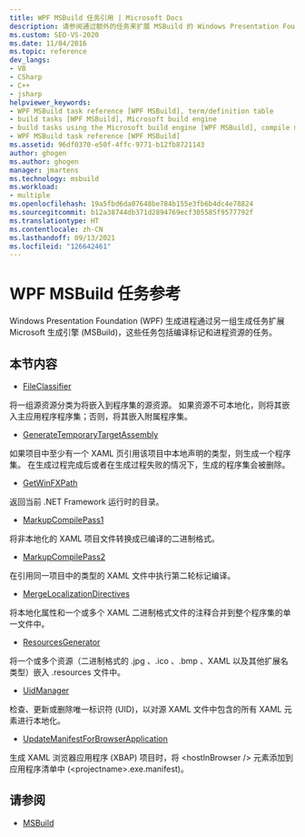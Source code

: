 ```yaml
---
title: WPF MSBuild 任务引用 | Microsoft Docs
description: 请参阅通过额外的任务来扩展 MSBuild 的 Windows Presentation Foundation (WPF) 生成过程的任务引用。
ms.custom: SEO-VS-2020
ms.date: 11/04/2016
ms.topic: reference
dev_langs:
- VB
- CSharp
- C++
- jsharp
helpviewer_keywords:
- WPF MSBuild task reference [WPF MSBuild], term/definition table
- build tasks [WPF MSBuild], Microsoft build engine
- build tasks using the Microsoft build engine [WPF MSBuild], compile markup and process resources
- WPF MSBuild task reference [WPF MSBuild]
ms.assetid: 96df0370-e50f-4ffc-9771-b12fb8721143
author: ghogen
ms.author: ghogen
manager: jmartens
ms.technology: msbuild
ms.workload:
- multiple
ms.openlocfilehash: 19a5fbd6da07648be784b155e3fb6b4dc4e78824
ms.sourcegitcommit: b12a38744db371d2894769ecf305585f9577792f
ms.translationtype: HT
ms.contentlocale: zh-CN
ms.lasthandoff: 09/13/2021
ms.locfileid: "126642461"
---
```

# <a name="wpf-msbuild-task-reference"></a>WPF MSBuild 任务参考

Windows Presentation Foundation (WPF) 生成进程通过另一组生成任务扩展 Microsoft 生成引擎 (MSBuild)，这些任务包括编译标记和进程资源的任务。

## <a name="in-this-section"></a>本节内容

- [FileClassifier](../msbuild/fileclassifier-task.md)

 将一组源资源分类为将嵌入到程序集的源资源。 如果资源不可本地化，则将其嵌入主应用程序程序集；否则，将其嵌入附属程序集。

- [GenerateTemporaryTargetAssembly](../msbuild/generatetemporarytargetassembly-task.md)

 如果项目中至少有一个 XAML 页引用该项目中本地声明的类型，则生成一个程序集。 在生成过程完成后或者在生成过程失败的情况下，生成的程序集会被删除。

- [GetWinFXPath](../msbuild/getwinfxpath-task.md)

 返回当前 .NET Framework 运行时的目录。

- [MarkupCompilePass1](../msbuild/markupcompilepass1-task.md)

 将非本地化的 XAML 项目文件转换成已编译的二进制格式。

- [MarkupCompilePass2](../msbuild/markupcompilepass2-task.md)

 在引用同一项目中的类型的 XAML 文件中执行第二轮标记编译。

- [MergeLocalizationDirectives](../msbuild/mergelocalizationdirectives-task.md)

 将本地化属性和一个或多个 XAML 二进制格式文件的注释合并到整个程序集的单一文件中。

- [ResourcesGenerator](../msbuild/resourcesgenerator-task.md)

 将一个或多个资源（二进制格式的 .jpg  、.ico  、.bmp  、XAML 以及其他扩展名类型）嵌入 .resources  文件中。

- [UidManager](../msbuild/uidmanager-task.md)

 检查、更新或删除唯一标识符 (UID)，以对源 XAML 文件中包含的所有 XAML 元素进行本地化。

- [UpdateManifestForBrowserApplication](../msbuild/updatemanifestforbrowserapplication-task.md)

 生成 XAML 浏览器应用程序 (XBAP) 项目时，将 \<hostInBrowser /> 元素添加到应用程序清单中 (\<projectname>.exe.manifest)。

## <a name="see-also"></a>请参阅

- [MSBuild](../msbuild/msbuild.md)
